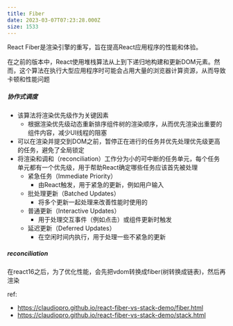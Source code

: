 ```yaml
---
title: Fiber
date: 2023-03-07T07:23:28.000Z
size: 1533
---
```

React Fiber是渲染引擎的重写，旨在提高React应用程序的性能和体验。

在之前的版本中，React使用堆栈算法从上到下递归地构建和更新DOM元素。然而，这个算法在执行大型应用程序时可能会占用大量的浏览器计算资源，从而导致卡顿和性能问题

##### 协作式调度
- 该算法将渲染优先级作为关键因素
	- 根据渲染优先级动态重新排序组件树的渲染顺序，从而优先渲染出重要的组件内容，减少UI线程的阻塞
- 可以在渲染并提交到DOM之前，暂停正在进行的任务并优先处理优先级更高的任务，避免了全局锁定
- 将渲染和调和（reconciliation）工作分为小的可中断的任务单元，每个任务单元都有一个优先级，用于帮助React确定哪些任务应该首先被处理
	- 紧急任务（Immediate Priority）
		- 由React触发，用于紧急的更新，例如用户输入
	- 批处理更新（Batched Updates）
		- 将多个更新一起处理来改善性能时使用的
	- 普通更新（Interactive Updates）
		- 用于处理交互事件（例如点击）或组件更新时触发
	- 延迟更新（Deferred Updates）
		- 在空闲时间内执行，用于处理一些不紧急的更新

##### reconciliation
在react16之后，为了优化性能，会先把vdom转换成fiber(树转换成链表)，然后再渲染

ref:
- https://claudiopro.github.io/react-fiber-vs-stack-demo/fiber.html
- https://claudiopro.github.io/react-fiber-vs-stack-demo/stack.html
